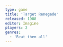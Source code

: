 ```yaml
---
type: game
title: 'Target Renegade'
released: 1988
editor: Imagine
players: 2
genres:
  - 'Beat them all'
---
```

